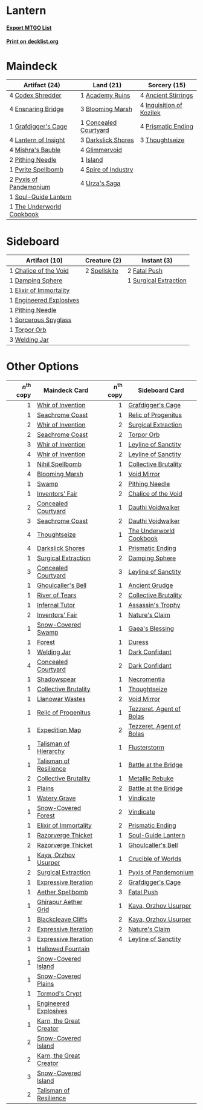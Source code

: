 # Lantern

#### [Export MTGO List](../collection/Lantern/Lantern.txt)
#### [Print on decklist.org](http://decklist.org/?deckmain=1%09Academy%20Ruins%0A4%09Ancient%20Stirrings%0A3%09Blooming%20Marsh%0A4%09Codex%20Shredder%0A1%09Concealed%20Courtyard%0A3%09Darkslick%20Shores%0A4%09Ensnaring%20Bridge%0A4%09Glimmervoid%0A1%09Grafdigger's%20Cage%0A4%09Inquisition%20of%20Kozilek%0A1%09Island%0A4%09Lantern%20of%20Insight%0A4%09Mishra's%20Bauble%0A2%09Pithing%20Needle%0A4%09Prismatic%20Ending%0A1%09Pyrite%20Spellbomb%0A2%09Pyxis%20of%20Pandemonium%0A1%09Soul-Guide%20Lantern%0A4%09Spire%20of%20Industry%0A1%09The%20Underworld%20Cookbook%0A3%09Thoughtseize%0A4%09Urza's%20Saga&deckside=1%09Chalice%20of%20the%20Void%0A1%09Damping%20Sphere%0A1%09Elixir%20of%20Immortality%0A1%09Engineered%20Explosives%0A2%09Fatal%20Push%0A1%09Pithing%20Needle%0A1%09Sorcerous%20Spyglass%0A2%09Spellskite%0A1%09Surgical%20Extraction%0A1%09Torpor%20Orb%0A3%09Welding%20Jar)
# Maindeck

|                                           Artifact (24)                                            |                                           Land (21)                                            |                                           Sorcery (15)                                            |
|----------------------------------------------------------------------------------------------------|------------------------------------------------------------------------------------------------|---------------------------------------------------------------------------------------------------|
|4 [Codex Shredder](http://gatherer.wizards.com/Pages/Card/Details.aspx?multiverseid=253635)         |1 [Academy Ruins](http://gatherer.wizards.com/Pages/Card/Details.aspx?multiverseid=370424)      |4 [Ancient Stirrings](http://gatherer.wizards.com/Pages/Card/Details.aspx?multiverseid=442148)     |
|4 [Ensnaring Bridge](http://gatherer.wizards.com/Pages/Card/Details.aspx?multiverseid=15866)        |3 [Blooming Marsh](http://gatherer.wizards.com/Pages/Card/Details.aspx?multiverseid=417816)     |4 [Inquisition of Kozilek](http://gatherer.wizards.com/Pages/Card/Details.aspx?multiverseid=416897)|
|1 [Grafdigger's Cage](http://gatherer.wizards.com/Pages/Card/Details.aspx?multiverseid=278452)      |1 [Concealed Courtyard](http://gatherer.wizards.com/Pages/Card/Details.aspx?multiverseid=417818)|4 [Prismatic Ending](http://gatherer.wizards.com/Pages/Card/Details.aspx?multiverseid=522101)      |
|4 [Lantern of Insight](http://gatherer.wizards.com/Pages/Card/Details.aspx?multiverseid=73927)      |3 [Darkslick Shores](http://gatherer.wizards.com/Pages/Card/Details.aspx?multiverseid=209400)   |3 [Thoughtseize](http://gatherer.wizards.com/Pages/Card/Details.aspx?multiverseid=438676)          |
|4 [Mishra's Bauble](http://gatherer.wizards.com/Pages/Card/Details.aspx?multiverseid=122122)        |4 [Glimmervoid](http://gatherer.wizards.com/Pages/Card/Details.aspx?multiverseid=370425)        |                                                                                                   |
|2 [Pithing Needle](http://gatherer.wizards.com/Pages/Card/Details.aspx?multiverseid=129526)         |1 [Island](http://gatherer.wizards.com/Pages/Card/Details.aspx?multiverseid=439857)             |                                                                                                   |
|1 [Pyrite Spellbomb](http://gatherer.wizards.com/Pages/Card/Details.aspx?multiverseid=442796)       |4 [Spire of Industry](http://gatherer.wizards.com/Pages/Card/Details.aspx?multiverseid=423851)  |                                                                                                   |
|2 [Pyxis of Pandemonium](http://gatherer.wizards.com/Pages/Card/Details.aspx?multiverseid=373669)   |4 [Urza's Saga](http://gatherer.wizards.com/Pages/Card/Details.aspx?multiverseid=522335)        |                                                                                                   |
|1 [Soul-Guide Lantern](http://gatherer.wizards.com/Pages/Card/Details.aspx?multiverseid=476488)     |                                                                                                |                                                                                                   |
|1 [The Underworld Cookbook](http://gatherer.wizards.com/Pages/Card/Details.aspx?multiverseid=522316)|                                                                                                |                                                                                                   |


# Sideboard

|                                          Artifact (10)                                           |                                     Creature (2)                                      |                                          Instant (3)                                           |
|--------------------------------------------------------------------------------------------------|---------------------------------------------------------------------------------------|------------------------------------------------------------------------------------------------|
|1 [Chalice of the Void](http://gatherer.wizards.com/Pages/Card/Details.aspx?multiverseid=442211)  |2 [Spellskite](http://gatherer.wizards.com/Pages/Card/Details.aspx?multiverseid=397743)|2 [Fatal Push](http://gatherer.wizards.com/Pages/Card/Details.aspx?multiverseid=423724)         |
|1 [Damping Sphere](http://gatherer.wizards.com/Pages/Card/Details.aspx?multiverseid=443101)       |                                                                                       |1 [Surgical Extraction](http://gatherer.wizards.com/Pages/Card/Details.aspx?multiverseid=397706)|
|1 [Elixir of Immortality](http://gatherer.wizards.com/Pages/Card/Details.aspx?multiverseid=222711)|                                                                                       |                                                                                                |
|1 [Engineered Explosives](http://gatherer.wizards.com/Pages/Card/Details.aspx?multiverseid=50139) |                                                                                       |                                                                                                |
|1 [Pithing Needle](http://gatherer.wizards.com/Pages/Card/Details.aspx?multiverseid=129526)       |                                                                                       |                                                                                                |
|1 [Sorcerous Spyglass](http://gatherer.wizards.com/Pages/Card/Details.aspx?multiverseid=435407)   |                                                                                       |                                                                                                |
|1 [Torpor Orb](http://gatherer.wizards.com/Pages/Card/Details.aspx?multiverseid=233069)           |                                                                                       |                                                                                                |
|3 [Welding Jar](http://gatherer.wizards.com/Pages/Card/Details.aspx?multiverseid=48328)           |                                                                                       |                                                                                                |


# Other Options

|*n*<sup>th</sup> copy|                                          Maindeck Card                                           |*n*<sup>th</sup> copy|                                          Sideboard Card                                           |
|--------------------:|--------------------------------------------------------------------------------------------------|--------------------:|---------------------------------------------------------------------------------------------------|
|                    1|[Whir of Invention](http://gatherer.wizards.com/Pages/Card/Details.aspx?multiverseid=423716)      |                    1|[Grafdigger's Cage](http://gatherer.wizards.com/Pages/Card/Details.aspx?multiverseid=278452)       |
|                    1|[Seachrome Coast](http://gatherer.wizards.com/Pages/Card/Details.aspx?multiverseid=209399)        |                    1|[Relic of Progenitus](http://gatherer.wizards.com/Pages/Card/Details.aspx?multiverseid=174824)     |
|                    2|[Whir of Invention](http://gatherer.wizards.com/Pages/Card/Details.aspx?multiverseid=423716)      |                    2|[Surgical Extraction](http://gatherer.wizards.com/Pages/Card/Details.aspx?multiverseid=397706)     |
|                    2|[Seachrome Coast](http://gatherer.wizards.com/Pages/Card/Details.aspx?multiverseid=209399)        |                    2|[Torpor Orb](http://gatherer.wizards.com/Pages/Card/Details.aspx?multiverseid=233069)              |
|                    3|[Whir of Invention](http://gatherer.wizards.com/Pages/Card/Details.aspx?multiverseid=423716)      |                    1|[Leyline of Sanctity](http://gatherer.wizards.com/Pages/Card/Details.aspx?multiverseid=204993)     |
|                    4|[Whir of Invention](http://gatherer.wizards.com/Pages/Card/Details.aspx?multiverseid=423716)      |                    2|[Leyline of Sanctity](http://gatherer.wizards.com/Pages/Card/Details.aspx?multiverseid=204993)     |
|                    1|[Nihil Spellbomb](http://gatherer.wizards.com/Pages/Card/Details.aspx?multiverseid=442215)        |                    1|[Collective Brutality](http://gatherer.wizards.com/Pages/Card/Details.aspx?multiverseid=414380)    |
|                    4|[Blooming Marsh](http://gatherer.wizards.com/Pages/Card/Details.aspx?multiverseid=417816)         |                    1|[Void Mirror](http://gatherer.wizards.com/Pages/Card/Details.aspx?multiverseid=522318)             |
|                    1|[Swamp](http://gatherer.wizards.com/Pages/Card/Details.aspx?multiverseid=439858)                  |                    2|[Pithing Needle](http://gatherer.wizards.com/Pages/Card/Details.aspx?multiverseid=129526)          |
|                    1|[Inventors' Fair](http://gatherer.wizards.com/Pages/Card/Details.aspx?multiverseid=417820)        |                    2|[Chalice of the Void](http://gatherer.wizards.com/Pages/Card/Details.aspx?multiverseid=442211)     |
|                    2|[Concealed Courtyard](http://gatherer.wizards.com/Pages/Card/Details.aspx?multiverseid=417818)    |                    1|[Dauthi Voidwalker](http://gatherer.wizards.com/Pages/Card/Details.aspx?multiverseid=522157)       |
|                    3|[Seachrome Coast](http://gatherer.wizards.com/Pages/Card/Details.aspx?multiverseid=209399)        |                    2|[Dauthi Voidwalker](http://gatherer.wizards.com/Pages/Card/Details.aspx?multiverseid=522157)       |
|                    4|[Thoughtseize](http://gatherer.wizards.com/Pages/Card/Details.aspx?multiverseid=438676)           |                    1|[The Underworld Cookbook](http://gatherer.wizards.com/Pages/Card/Details.aspx?multiverseid=522316) |
|                    4|[Darkslick Shores](http://gatherer.wizards.com/Pages/Card/Details.aspx?multiverseid=209400)       |                    1|[Prismatic Ending](http://gatherer.wizards.com/Pages/Card/Details.aspx?multiverseid=522101)        |
|                    1|[Surgical Extraction](http://gatherer.wizards.com/Pages/Card/Details.aspx?multiverseid=397706)    |                    2|[Damping Sphere](http://gatherer.wizards.com/Pages/Card/Details.aspx?multiverseid=443101)          |
|                    3|[Concealed Courtyard](http://gatherer.wizards.com/Pages/Card/Details.aspx?multiverseid=417818)    |                    3|[Leyline of Sanctity](http://gatherer.wizards.com/Pages/Card/Details.aspx?multiverseid=204993)     |
|                    1|[Ghoulcaller's Bell](http://gatherer.wizards.com/Pages/Card/Details.aspx?multiverseid=237362)     |                    1|[Ancient Grudge](http://gatherer.wizards.com/Pages/Card/Details.aspx?multiverseid=235600)          |
|                    1|[River of Tears](http://gatherer.wizards.com/Pages/Card/Details.aspx?multiverseid=126210)         |                    2|[Collective Brutality](http://gatherer.wizards.com/Pages/Card/Details.aspx?multiverseid=414380)    |
|                    1|[Infernal Tutor](http://gatherer.wizards.com/Pages/Card/Details.aspx?multiverseid=107308)         |                    1|[Assassin's Trophy](http://gatherer.wizards.com/Pages/Card/Details.aspx?multiverseid=452902)       |
|                    2|[Inventors' Fair](http://gatherer.wizards.com/Pages/Card/Details.aspx?multiverseid=417820)        |                    1|[Nature's Claim](http://gatherer.wizards.com/Pages/Card/Details.aspx?multiverseid=382316)          |
|                    1|[Snow-Covered Swamp](http://gatherer.wizards.com/Pages/Card/Details.aspx?multiverseid=121256)     |                    1|[Gaea's Blessing](http://gatherer.wizards.com/Pages/Card/Details.aspx?multiverseid=417433)         |
|                    1|[Forest](http://gatherer.wizards.com/Pages/Card/Details.aspx?multiverseid=439860)                 |                    1|[Duress](http://gatherer.wizards.com/Pages/Card/Details.aspx?multiverseid=14557)                   |
|                    1|[Welding Jar](http://gatherer.wizards.com/Pages/Card/Details.aspx?multiverseid=48328)             |                    1|[Dark Confidant](http://gatherer.wizards.com/Pages/Card/Details.aspx?multiverseid=397731)          |
|                    4|[Concealed Courtyard](http://gatherer.wizards.com/Pages/Card/Details.aspx?multiverseid=417818)    |                    2|[Dark Confidant](http://gatherer.wizards.com/Pages/Card/Details.aspx?multiverseid=397731)          |
|                    1|[Shadowspear](http://gatherer.wizards.com/Pages/Card/Details.aspx?multiverseid=476487)            |                    1|[Necromentia](http://gatherer.wizards.com/Pages/Card/Details.aspx?multiverseid=485439)             |
|                    1|[Collective Brutality](http://gatherer.wizards.com/Pages/Card/Details.aspx?multiverseid=414380)   |                    1|[Thoughtseize](http://gatherer.wizards.com/Pages/Card/Details.aspx?multiverseid=438676)            |
|                    1|[Llanowar Wastes](http://gatherer.wizards.com/Pages/Card/Details.aspx?multiverseid=129627)        |                    2|[Void Mirror](http://gatherer.wizards.com/Pages/Card/Details.aspx?multiverseid=522318)             |
|                    1|[Relic of Progenitus](http://gatherer.wizards.com/Pages/Card/Details.aspx?multiverseid=174824)    |                    1|[Tezzeret, Agent of Bolas](http://gatherer.wizards.com/Pages/Card/Details.aspx?multiverseid=214065)|
|                    1|[Expedition Map](http://gatherer.wizards.com/Pages/Card/Details.aspx?multiverseid=397742)         |                    2|[Tezzeret, Agent of Bolas](http://gatherer.wizards.com/Pages/Card/Details.aspx?multiverseid=214065)|
|                    1|[Talisman of Hierarchy](http://gatherer.wizards.com/Pages/Card/Details.aspx?multiverseid=464182)  |                    1|[Flusterstorm](http://gatherer.wizards.com/Pages/Card/Details.aspx?multiverseid=228255)            |
|                    1|[Talisman of Resilience](http://gatherer.wizards.com/Pages/Card/Details.aspx?multiverseid=464183) |                    1|[Battle at the Bridge](http://gatherer.wizards.com/Pages/Card/Details.aspx?multiverseid=423720)    |
|                    2|[Collective Brutality](http://gatherer.wizards.com/Pages/Card/Details.aspx?multiverseid=414380)   |                    1|[Metallic Rebuke](http://gatherer.wizards.com/Pages/Card/Details.aspx?multiverseid=423706)         |
|                    1|[Plains](http://gatherer.wizards.com/Pages/Card/Details.aspx?multiverseid=439856)                 |                    2|[Battle at the Bridge](http://gatherer.wizards.com/Pages/Card/Details.aspx?multiverseid=423720)    |
|                    1|[Watery Grave](http://gatherer.wizards.com/Pages/Card/Details.aspx?multiverseid=405114)           |                    1|[Vindicate](http://gatherer.wizards.com/Pages/Card/Details.aspx?multiverseid=442208)               |
|                    1|[Snow-Covered Forest](http://gatherer.wizards.com/Pages/Card/Details.aspx?multiverseid=121192)    |                    2|[Vindicate](http://gatherer.wizards.com/Pages/Card/Details.aspx?multiverseid=442208)               |
|                    1|[Elixir of Immortality](http://gatherer.wizards.com/Pages/Card/Details.aspx?multiverseid=222711)  |                    2|[Prismatic Ending](http://gatherer.wizards.com/Pages/Card/Details.aspx?multiverseid=522101)        |
|                    1|[Razorverge Thicket](http://gatherer.wizards.com/Pages/Card/Details.aspx?multiverseid=209407)     |                    1|[Soul-Guide Lantern](http://gatherer.wizards.com/Pages/Card/Details.aspx?multiverseid=476488)      |
|                    2|[Razorverge Thicket](http://gatherer.wizards.com/Pages/Card/Details.aspx?multiverseid=209407)     |                    1|[Ghoulcaller's Bell](http://gatherer.wizards.com/Pages/Card/Details.aspx?multiverseid=237362)      |
|                    1|[Kaya, Orzhov Usurper](http://gatherer.wizards.com/Pages/Card/Details.aspx?multiverseid=460129)   |                    1|[Crucible of Worlds](http://gatherer.wizards.com/Pages/Card/Details.aspx?multiverseid=129480)      |
|                    2|[Surgical Extraction](http://gatherer.wizards.com/Pages/Card/Details.aspx?multiverseid=397706)    |                    1|[Pyxis of Pandemonium](http://gatherer.wizards.com/Pages/Card/Details.aspx?multiverseid=373669)    |
|                    1|[Expressive Iteration](http://gatherer.wizards.com/Pages/Card/Details.aspx?multiverseid=513678)   |                    2|[Grafdigger's Cage](http://gatherer.wizards.com/Pages/Card/Details.aspx?multiverseid=278452)       |
|                    1|[Aether Spellbomb](http://gatherer.wizards.com/Pages/Card/Details.aspx?multiverseid=220525)       |                    3|[Fatal Push](http://gatherer.wizards.com/Pages/Card/Details.aspx?multiverseid=423724)              |
|                    1|[Ghirapur Aether Grid](http://gatherer.wizards.com/Pages/Card/Details.aspx?multiverseid=398517)   |                    1|[Kaya, Orzhov Usurper](http://gatherer.wizards.com/Pages/Card/Details.aspx?multiverseid=460129)    |
|                    1|[Blackcleave Cliffs](http://gatherer.wizards.com/Pages/Card/Details.aspx?multiverseid=209401)     |                    2|[Kaya, Orzhov Usurper](http://gatherer.wizards.com/Pages/Card/Details.aspx?multiverseid=460129)    |
|                    2|[Expressive Iteration](http://gatherer.wizards.com/Pages/Card/Details.aspx?multiverseid=513678)   |                    2|[Nature's Claim](http://gatherer.wizards.com/Pages/Card/Details.aspx?multiverseid=382316)          |
|                    3|[Expressive Iteration](http://gatherer.wizards.com/Pages/Card/Details.aspx?multiverseid=513678)   |                    4|[Leyline of Sanctity](http://gatherer.wizards.com/Pages/Card/Details.aspx?multiverseid=204993)     |
|                    1|[Hallowed Fountain](http://gatherer.wizards.com/Pages/Card/Details.aspx?multiverseid=97071)       |                     |                                                                                                   |
|                    1|[Snow-Covered Island](http://gatherer.wizards.com/Pages/Card/Details.aspx?multiverseid=121130)    |                     |                                                                                                   |
|                    1|[Snow-Covered Plains](http://gatherer.wizards.com/Pages/Card/Details.aspx?multiverseid=121267)    |                     |                                                                                                   |
|                    1|[Tormod's Crypt](http://gatherer.wizards.com/Pages/Card/Details.aspx?multiverseid=389723)         |                     |                                                                                                   |
|                    1|[Engineered Explosives](http://gatherer.wizards.com/Pages/Card/Details.aspx?multiverseid=50139)   |                     |                                                                                                   |
|                    1|[Karn, the Great Creator](http://gatherer.wizards.com/Pages/Card/Details.aspx?multiverseid=460928)|                     |                                                                                                   |
|                    2|[Snow-Covered Island](http://gatherer.wizards.com/Pages/Card/Details.aspx?multiverseid=121130)    |                     |                                                                                                   |
|                    2|[Karn, the Great Creator](http://gatherer.wizards.com/Pages/Card/Details.aspx?multiverseid=460928)|                     |                                                                                                   |
|                    3|[Snow-Covered Island](http://gatherer.wizards.com/Pages/Card/Details.aspx?multiverseid=121130)    |                     |                                                                                                   |
|                    2|[Talisman of Resilience](http://gatherer.wizards.com/Pages/Card/Details.aspx?multiverseid=464183) |                     |                                                                                                   |

